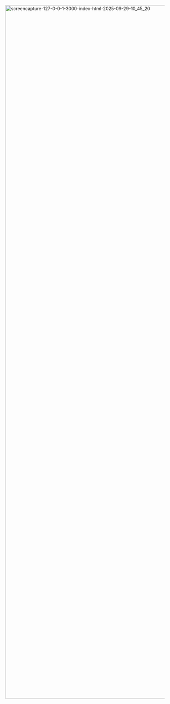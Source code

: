 <img width="1358" height="2191" alt="screencapture-127-0-0-1-3000-index-html-2025-09-29-10_45_20" src="https://github.com/user-attachments/assets/7c3dcd0a-76f7-4b3b-9a3f-535135fee5c9" />
